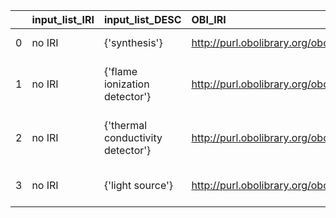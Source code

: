 |    | input_list_IRI   | input_list_DESC                   | OBI_IRI                                    | OBI_DESC                                   |
|---:|:-----------------|:----------------------------------|:-------------------------------------------|:-------------------------------------------|
|  0 | no IRI           | {'synthesis'}                     | http://purl.obolibrary.org/obo/OBI_0600040 | {'label': 'synthesis'}                     |
|  1 | no IRI           | {'flame ionization detector'}     | http://purl.obolibrary.org/obo/OBI_0000521 | {'label': 'flame ionization detector'}     |
|  2 | no IRI           | {'thermal conductivity detector'} | http://purl.obolibrary.org/obo/OBI_0000466 | {'label': 'thermal conductivity detector'} |
|  3 | no IRI           | {'light source'}                  | http://purl.obolibrary.org/obo/OBI_0400065 | {'label': 'light source'}                  |